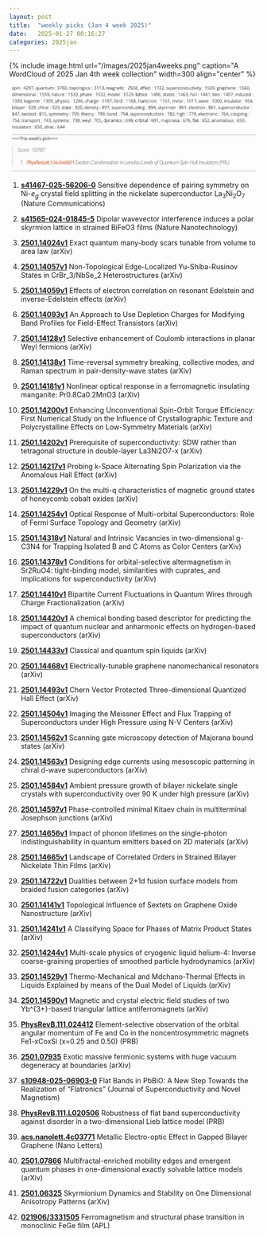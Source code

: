 ```yaml
---
layout: post
title:  "weekly picks (Jan 4 week 2025)"
date:   2025-01-27 00:16:27
categories: 2025jan
---
```


{% include image.html url="/images/2025jan4weeks.png" caption="A WordCloud of 2025 Jan 4th week collection" width=300 align="center" %}



<img src="/images/2025jan4weeks-pick.png">



1. **[s41467-025-56206-0](https://www.nature.com/articles/s41467-025-56206-0)** Sensitive dependence of pairing symmetry on Ni-<i>e</i><sub><i>g</i></sub> crystal field splitting in the nickelate superconductor La<sub>3</sub>Ni<sub>2</sub>O<sub>7</sub> (Nature Communications)

1. **[s41565-024-01845-5](https://www.nature.com/articles/s41565-024-01845-5)** Dipolar wavevector interference induces a polar skyrmion lattice in strained BiFeO3 films (Nature Nanotechnology)



1. **[2501.14024v1](https://arxiv.org/abs/2501.14024)** Exact quantum many-body scars tunable from volume to area law (arXiv)

1. **[2501.14057v1](https://arxiv.org/abs/2501.14057)** Non-Topological Edge-Localized Yu-Shiba-Rusinov States in CrBr_3/NbSe_2 Heterostructures (arXiv)

1. **[2501.14059v1](https://arxiv.org/abs/2501.14059)** Effects of electron correlation on resonant Edelstein and inverse-Edelstein effects (arXiv)

1. **[2501.14093v1](https://arxiv.org/abs/2501.14093)** An Approach to Use Depletion Charges for Modifying Band Profiles for Field-Effect Transistors (arXiv)

1. **[2501.14128v1](https://arxiv.org/abs/2501.14128)** Selective enhancement of Coulomb interactions in planar Weyl fermions (arXiv)

1. **[2501.14138v1](https://arxiv.org/abs/2501.14138)** Time-reversal symmetry breaking, collective modes, and Raman spectrum in pair-density-wave states (arXiv)

1. **[2501.14181v1](https://arxiv.org/abs/2501.14181)** Nonlinear optical response in a ferromagnetic insulating manganite: Pr0.8Ca0.2MnO3 (arXiv)

1. **[2501.14200v1](https://arxiv.org/abs/2501.14200)** Enhancing Unconventional Spin-Orbit Torque Efficiency: First Numerical Study on the Influence of Crystallographic Texture and Polycrystalline Effects on Low-Symmetry Materials (arXiv)

1. **[2501.14202v1](https://arxiv.org/abs/2501.14202)** Prerequisite of superconductivity: SDW rather than tetragonal structure in double-layer La3Ni2O7-x (arXiv)

1. **[2501.14217v1](https://arxiv.org/abs/2501.14217)** Probing k-Space Alternating Spin Polarization via the Anomalous Hall Effect (arXiv)

1. **[2501.14229v1](https://arxiv.org/abs/2501.14229)** On the multi-q characteristics of magnetic ground states of honeycomb cobalt oxides (arXiv)

1. **[2501.14254v1](https://arxiv.org/abs/2501.14254)** Optical Response of Multi-orbital Superconductors: Role of Fermi Surface Topology and Geometry (arXiv)

1. **[2501.14318v1](https://arxiv.org/abs/2501.14318)** Natural and Intrinsic Vacancies in two-dimensional g-C3N4 for Trapping Isolated B and C Atoms as Color Centers (arXiv)

1. **[2501.14378v1](https://arxiv.org/abs/2501.14378)** Conditions for orbital-selective altermagnetism in Sr2RuO4: tight-binding model, similarities with cuprates, and implications for superconductivity (arXiv)

1. **[2501.14410v1](https://arxiv.org/abs/2501.14410)** Bipartite Current Fluctuations in Quantum Wires through Charge Fractionalization (arXiv)

1. **[2501.14420v1](https://arxiv.org/abs/2501.14420)** A chemical bonding based descriptor for predicting the impact of quantum nuclear and anharmonic effects on hydrogen-based superconductors (arXiv)

1. **[2501.14433v1](https://arxiv.org/abs/2501.14433)** Classical and quantum spin liquids (arXiv)

1. **[2501.14468v1](https://arxiv.org/abs/2501.14468)** Electrically-tunable graphene nanomechanical resonators (arXiv)

1. **[2501.14493v1](https://arxiv.org/abs/2501.14493)** Chern Vector Protected Three-dimensional Quantized Hall Effect (arXiv)

1. **[2501.14504v1](https://arxiv.org/abs/2501.14504)** Imaging the Meissner Effect and Flux Trapping of Superconductors under High Pressure using N-V Centers (arXiv)

1. **[2501.14562v1](https://arxiv.org/abs/2501.14562)** Scanning gate microscopy detection of Majorana bound states (arXiv)

1. **[2501.14563v1](https://arxiv.org/abs/2501.14563)** Designing edge currents using mesoscopic patterning in chiral d-wave superconductors (arXiv)

1. **[2501.14584v1](https://arxiv.org/abs/2501.14584)** Ambient pressure growth of bilayer nickelate single crystals with superconductivity over 90 K under high pressure (arXiv)

1. **[2501.14597v1](https://arxiv.org/abs/2501.14597)** Phase-controlled minimal Kitaev chain in multiterminal Josephson junctions (arXiv)

1. **[2501.14656v1](https://arxiv.org/abs/2501.14656)** Impact of phonon lifetimes on the single-photon indistinguishability in quantum emitters based on 2D materials (arXiv)

1. **[2501.14665v1](https://arxiv.org/abs/2501.14665)** Landscape of Correlated Orders in Strained Bilayer Nickelate Thin Films (arXiv)

1. **[2501.14722v1](https://arxiv.org/abs/2501.14722)** Dualities between 2+1d fusion surface models from braided fusion categories (arXiv)

1. **[2501.14141v1](https://arxiv.org/abs/2501.14141)** Topological Influence of Sextets on Graphene Oxide Nanostructure (arXiv)

1. **[2501.14241v1](https://arxiv.org/abs/2501.14241)** A Classifying Space for Phases of Matrix Product States (arXiv)

1. **[2501.14244v1](https://arxiv.org/abs/2501.14244)** Multi-scale physics of cryogenic liquid helium-4: Inverse coarse-graining properties of smoothed particle hydrodynamics (arXiv)

1. **[2501.14529v1](https://arxiv.org/abs/2501.14529)** Thermo-Mechanical and Mdchano-Thermal Effects in Liquids Explained by means of the Dual Model of Liquids (arXiv)

1. **[2501.14590v1](https://arxiv.org/abs/2501.14590)** Magnetic and crystal electric field studies of two Yb^{3+}-based triangular lattice antiferromagnets (arXiv)



1. **[PhysRevB.111.024412](https://journals.aps.org/prb/abstract/10.1103/PhysRevB.111.024412)** Element-selective observation of the orbital angular momentum of Fe and Co in the noncentrosymmetric magnets Fe1-xCoxSi (x=0.25 and 0.50) (PRB)

1. **[2501.07935](https://arxiv.org/abs/2501.07935)** Exotic massive fermionic systems with huge vacuum degeneracy at boundaries (arXiv)


1. **[s10948-025-06903-0](https://link.springer.com/article/10.1007/s10948-025-06903-0)** Flat Bands in PbBiO: A New Step Towards the Realization of “Flatronics” (Journal of Superconductivity and Novel Magnetism)

1. **[PhysRevB.111.L020506](https://journals.aps.org/prb/abstract/10.1103/PhysRevB.111.L020506)** Robustness of flat band superconductivity against disorder in a two-dimensional Lieb lattice model (PRB)


1. **[acs.nanolett.4c03771](https://pubs.acs.org/doi/abs/10.1021/acs.nanolett.4c03771)** Metallic Electro-optic Effect in Gapped Bilayer Graphene (Nano Letters)

1. **[2501.07866](https://arxiv.org/abs/2501.07866)** Multifractal-enriched mobility edges and emergent quantum phases in one-dimensional exactly solvable lattice models (arXiv)

1. **[2501.06325](https://arxiv.org/abs/2501.06325)** Skyrmionium Dynamics and Stability on One Dimensional Anisotropy Patterns (arXiv)


1. **[021906/3331505](https://pubs.aip.org/aip/apl/article/126/2/021906/3331505)** Ferromagnetism and structural phase transition in monoclinic FeGe film (APL)



 